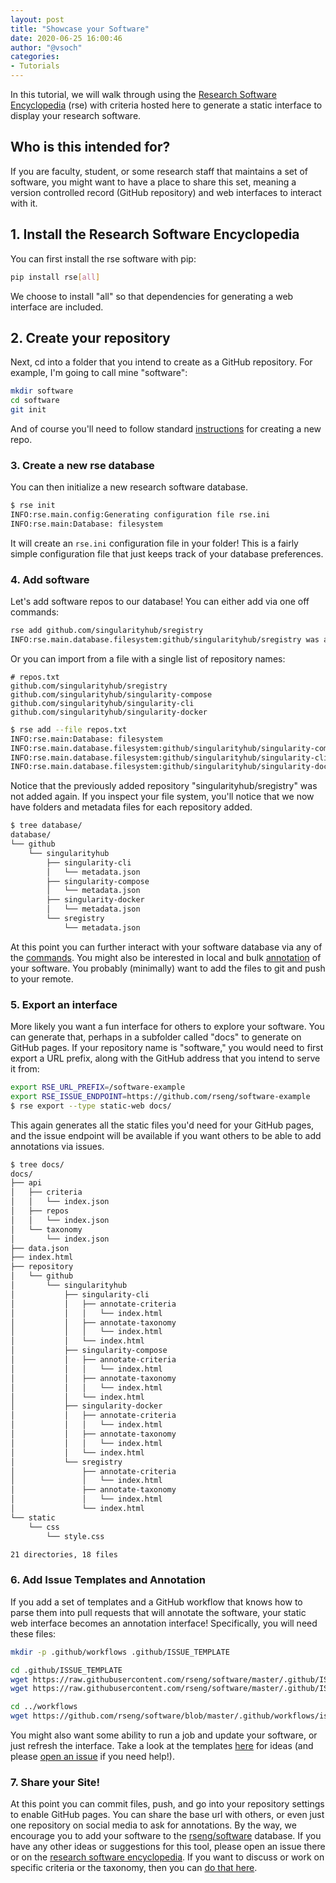 ```yaml
---
layout: post
title: "Showcase your Software"
date: 2020-06-25 16:00:46
author: "@vsoch"
categories:
- Tutorials
---
```


In this tutorial, we will walk through using the <a href="https://github.com/rseng/rse" target="_blank">Research Software Encyclopedia</a> (rse) with criteria hosted here to generate
a static interface to display your research software.

<!--more--> 

## Who is this intended for?

If you are faculty, student, or some research staff that maintains a set of
software, you might want to have a place to share this set, meaning a version
controlled record (GitHub repository) and web interfaces to interact with it.

## 1. Install the Research Software Encyclopedia

You can first install the rse software with pip:

```bash
pip install rse[all]
```

We choose to install "all" so that dependencies for generating a web interface
are included. 

## 2. Create your repository

Next, cd into a folder that you intend to create as a GitHub repository.
For example, I'm going to call mine "software":

```bash
mkdir software
cd software
git init
```

And of course you'll need to follow standard [instructions](https://help.github.com/en/enterprise/2.13/user/articles/creating-a-new-repository) for creating a new repo.

### 3. Create a new rse database

You can then initialize a new research software database.

```bash
$ rse init
INFO:rse.main.config:Generating configuration file rse.ini
INFO:rse.main:Database: filesystem
```

It will create an `rse.ini` configuration file in your folder! This is a fairly
simple configuration file that just keeps track of your database preferences.

### 4. Add software

Let's add software repos to our database! You can either add via one off commands:

```bash
rse add github.com/singularityhub/sregistry
INFO:rse.main.database.filesystem:github/singularityhub/sregistry was added to the the database.
```

Or you can import from a file with a single list of repository names:

```
# repos.txt
github.com/singularityhub/sregistry
github.com/singularityhub/singularity-compose
github.com/singularityhub/singularity-cli
github.com/singularityhub/singularity-docker
```
```bash
$ rse add --file repos.txt 
INFO:rse.main:Database: filesystem
INFO:rse.main.database.filesystem:github/singularityhub/singularity-compose was added to the the database.
INFO:rse.main.database.filesystem:github/singularityhub/singularity-cli was added to the the database.
INFO:rse.main.database.filesystem:github/singularityhub/singularity-docker was added to the the database.
```
Notice that the previously added repository "singularityhub/sregistry" was not added again.
If you inspect your file system, you'll notice that we now have folders and metadata
files for each repository added.

```bash
$ tree database/
database/
└── github
    └── singularityhub
        ├── singularity-cli
        │   └── metadata.json
        ├── singularity-compose
        │   └── metadata.json
        ├── singularity-docker
        │   └── metadata.json
        └── sregistry
            └── metadata.json
```

At this point you can further interact with your software database
via any of the [commands](https://rseng.github.io/rse/getting-started/commands/index.html).
You might also be interested in local and bulk [annotation](https://rseng.github.io/rse/getting-started/annotation/index.html) of your software. You probably (minimally) want to add the files to git and push to your remote.

### 5. Export an interface

More likely you want a fun interface for others to explore your software.
You can generate that, perhaps in a subfolder called "docs" to generate
on GitHub pages. If your repository name is "software," you would need
to first export a URL prefix, along with the GitHub address that you intend
to serve it from:

```bash
export RSE_URL_PREFIX=/software-example
export RSE_ISSUE_ENDPOINT=https://github.com/rseng/software-example
$ rse export --type static-web docs/
```

This again generates all the static files you'd need for your GitHub pages,
and the issue endpoint will be available if you want others to be able to
add annotations via issues.

```bash
$ tree docs/
docs/
├── api
│   ├── criteria
│   │   └── index.json
│   ├── repos
│   │   └── index.json
│   └── taxonomy
│       └── index.json
├── data.json
├── index.html
├── repository
│   └── github
│       └── singularityhub
│           ├── singularity-cli
│           │   ├── annotate-criteria
│           │   │   └── index.html
│           │   ├── annotate-taxonomy
│           │   │   └── index.html
│           │   └── index.html
│           ├── singularity-compose
│           │   ├── annotate-criteria
│           │   │   └── index.html
│           │   ├── annotate-taxonomy
│           │   │   └── index.html
│           │   └── index.html
│           ├── singularity-docker
│           │   ├── annotate-criteria
│           │   │   └── index.html
│           │   ├── annotate-taxonomy
│           │   │   └── index.html
│           │   └── index.html
│           └── sregistry
│               ├── annotate-criteria
│               │   └── index.html
│               ├── annotate-taxonomy
│               │   └── index.html
│               └── index.html
└── static
    └── css
        └── style.css

21 directories, 18 files
```

### 6. Add Issue Templates and Annotation

If you add a set of templates and a GitHub workflow that knows how to
parse them into pull requests that will annotate the software, your static web interface
becomes an annotation interface! Specifically, you will need these files:

```bash
mkdir -p .github/workflows .github/ISSUE_TEMPLATE

cd .github/ISSUE_TEMPLATE
wget https://raw.githubusercontent.com/rseng/software/master/.github/ISSUE_TEMPLATE/annotate-criteria.md
wget https://raw.githubusercontent.com/rseng/software/master/.github/ISSUE_TEMPLATE/annotate-taxonomy.md

cd ../workflows
wget https://github.com/rseng/software/blob/master/.github/workflows/issue-annotation.yml
```

You might also want some ability to run a job and update your software, or just refresh
the interface. Take a look at the templates [here](https://github.com/rseng/software/tree/master/.github/workflows) for ideas (and please [open an issue](https://github.com/rseng/software/issues)  if you need help!).

### 7. Share your Site!

At this point you can commit files, push, and go into your repository settings
to enable GitHub pages. You can share the base url with others, or even just
one repository on social media to ask for annotations.  By the way, we encourage you
to add your software to the [rseng/software](https://github.com/rseng/software) database.
If you have any other ideas or suggestions for this tool, please open an issue there
or on the [research software encyclopedia](https://github.com/rseng/rse/issues). If you want
to discuss or work on specific criteria or the taxonomy, then you can [do that here](https://github.com/rseng/rseng).
